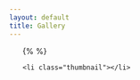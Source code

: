 ```yaml
---
layout: default
title: Gallery
---
```


<ul class="gallery">

{%  %}

	<li class="thumbnail"></li>

</ul>